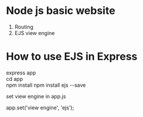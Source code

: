 # Node js basic website

1) Routing
2) EJS view engine


# How to use EJS in Express

express app  
cd app  
npm install
npm install ejs --save


set view engine in app.js

app.set('view engine', 'ejs');